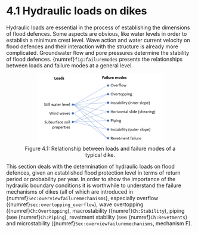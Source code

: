# 4.1 Hydraulic loads on dikes

Hydraulic loads are essential in the process of establishing the dimensions of flood defences. Some aspects are obvious, like water levels in order to establish a minimum crest level. Wave action and water current velocity on flood defences and their interaction with the structure is already more complicated. Groundwater flow and pore pressures determine the stability of flood defences. {numref}`fig:failuremodes` presents the relationships between loads and failure modes at a general level.

<figure>
    <img src="./chapter4_figures/FailureModes.PNG" 
         alt="Relationship between loads and failure modes of a typical dike" 
         style="display: block; margin: 0 auto; width: 80%; height: auto;">
    <figcaption style="text-align: center;">
        Figure 4.1: Relationship between loads and failure modes of a typical dike.
    </figcaption>
</figure>

This section deals with the determination of hydraulic loads on flood defences, given an established flood protection level in terms of return period or probability per year. In order to show the importance of the hydraulic boundary conditions it is worthwhile to understand the failure mechanisms of dikes (all of which are introduced in {numref}`Sec:overviewfailuremechanisms`), especially overflow ({numref}`sec:overtopping_overflow`), wave overtopping ({numref}`Ch:Overtopping`), macrostability ({numref}`Ch:Stability`), piping (see {numref}`Ch:Piping`), revetment stability (see {numref}`Ch:Revetments`) and microstability ({numref}`Sec:overviewfailuremechanisms`, mechanism F). 
